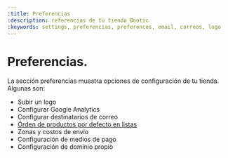 ```yaml
---
:title: Preferencias
:description: referencias de tu tienda Bootic
:keywords: settings, preferencias, preferences, email, correos, logo
---
```

# Preferencias.

La sección preferencias muestra opciones de configuración de tu tienda. Algunas son:

 - Subir un logo
 - Configurar Google Analytics
 - Configurar destinatarios de correo
 - [Órden de productos por defecto en listas](/es/administration/preferencias/orden_de_producto)
 - Zonas y costos de envío
 - Configuración de medios de pago
 - Configuración de dominio propio
 
